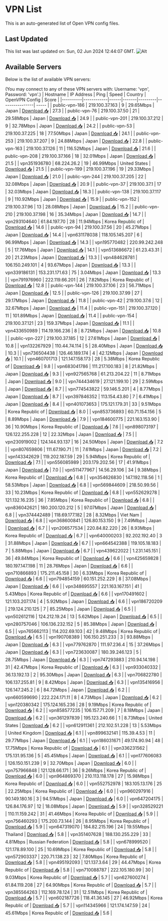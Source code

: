 # VPN List

This is an auto-generated list of Open VPN config files.

## Last Updated

This list was last updated on: Sun, 02 Jun 2024 12:44:07 GMT.
![Alt](https://repobeats.axiom.co/api/embed/186b98318ef1479477931607c1ad7d823f12451f.svg "Repobeats analytics image")

## Available Servers

Below is the list of available VPN servers:

(You may connect to any of these VPN servers with: Username: 'vpn', Password: 'vpn'.)
| Hostname | IP Address | Ping | Speed | Country | OpenVPN Config | Score |
|----------|------------|------|-------|---------|----------------| ----- |
| public-vpn-186 | 219.100.37.163 | 9 | 29.65Mbps | Japan | [Download 📥](./configs/server_0_JP.ovpn) | 27.3 |
| public-vpn-76 | 219.100.37.50 | 21 | 29.58Mbps | Japan | [Download 📥](./configs/server_1_JP.ovpn) | 24.9 |
| public-vpn-201 | 219.100.37.212 | 9 | 32.78Mbps | Japan | [Download 📥](./configs/server_2_JP.ovpn) | 24.2 |
| public-vpn-53 | 219.100.37.225 | 18 | 77.50Mbps | Japan | [Download 📥](./configs/server_3_JP.ovpn) | 24.1 |
| public-vpn-253 | 219.100.37.207 | 9 | 24.88Mbps | Japan | [Download 📥](./configs/server_4_JP.ovpn) | 22.8 |
| public-vpn-163 | 219.100.37.126 | 11 | 116.52Mbps | Japan | [Download 📥](./configs/server_5_JP.ovpn) | 21.6 |
| public-vpn-208 | 219.100.37.166 | 18 | 32.01Mbps | Japan | [Download 📥](./configs/server_6_JP.ovpn) | 21.5 |
| vpn351936780 | 68.224.26.2 | 19 | 46.99Mbps | United States | [Download 📥](./configs/server_7_US.ovpn) | 21.5 |
| public-vpn-199 | 219.100.37.196 | 19 | 29.33Mbps | Japan | [Download 📥](./configs/server_8_JP.ovpn) | 21.0 |
| public-vpn-244 | 219.100.37.205 | 22 | 32.08Mbps | Japan | [Download 📥](./configs/server_9_JP.ovpn) | 20.9 |
| public-vpn-37 | 219.100.37.1 | 17 | 32.03Mbps | Japan | [Download 📥](./configs/server_10_JP.ovpn) | 18.3 |
| public-vpn-138 | 219.100.37.117 | 9 | 110.92Mbps | Japan | [Download 📥](./configs/server_11_JP.ovpn) | 15.9 |
| public-vpn-152 | 219.100.37.96 | 13 | 28.08Mbps | Japan | [Download 📥](./configs/server_12_JP.ovpn) | 15.2 |
| public-vpn-210 | 219.100.37.198 | 16 | 35.34Mbps | Japan | [Download 📥](./configs/server_13_JP.ovpn) | 14.7 |
| vpn293104640 | 61.84.197.70 | 28 | 11.94Mbps | Korea Republic of | [Download 📥](./configs/server_14_KR.ovpn) | 14.6 |
| public-vpn-94 | 219.100.37.56 | 20 | 45.27Mbps | Japan | [Download 📥](./configs/server_15_JP.ovpn) | 14.4 |
| vpn631178038 | 118.105.145.207 | 6 | 96.99Mbps | Japan | [Download 📥](./configs/server_16_JP.ovpn) | 14.3 |
| vpn195770482 | 220.99.242.248 | 5 | 17.76Mbps | Japan | [Download 📥](./configs/server_17_JP.ovpn) | 14.1 |
| vpn513686672 | 61.23.43.31 | 20 | 21.23Mbps | Japan | [Download 📥](./configs/server_18_JP.ovpn) | 13.3 |
| vpn484628781 | 106.150.249.101 | 4 | 93.67Mbps | Japan | [Download 📥](./configs/server_19_JP.ovpn) | 13.3 |
| vpn339186131 | 153.231.171.63 | 75 | 3.04Mbps | Japan | [Download 📥](./configs/server_20_JP.ovpn) | 13.3 |
| vpn791976960 | 222.119.66.201 | 26 | 7.82Mbps | Korea Republic of | [Download 📥](./configs/server_21_KR.ovpn) | 12.8 |
| public-vpn-144 | 219.100.37.106 | 23 | 56.71Mbps | Japan | [Download 📥](./configs/server_22_JP.ovpn) | 12.5 |
| public-vpn-126 | 219.100.37.99 | 27 | 29.17Mbps | Japan | [Download 📥](./configs/server_23_JP.ovpn) | 11.8 |
| public-vpn-42 | 219.100.37.6 | 12 | 32.67Mbps | Japan | [Download 📥](./configs/server_24_JP.ovpn) | 11.4 |
| public-vpn-151 | 219.100.37.120 | 11 | 101.89Mbps | Japan | [Download 📥](./configs/server_25_JP.ovpn) | 11.4 |
| public-vpn-154 | 219.100.37.121 | 23 | 159.37Mbps | Japan | [Download 📥](./configs/server_26_JP.ovpn) | 11.1 |
| vpn433650989 | 114.19.166.236 | 8 | 8.72Mbps | Japan | [Download 📥](./configs/server_27_JP.ovpn) | 10.8 |
| public-vpn-227 | 219.100.37.185 | 12 | 27.61Mbps | Japan | [Download 📥](./configs/server_28_JP.ovpn) | 10.8 |
| vpn132267929 | 110.44.74.114 | 5 | 28.40Mbps | Japan | [Download 📥](./configs/server_29_JP.ovpn) | 10.3 |
| vpn736504438 | 126.46.189.174 | 4 | 42.12Mbps | Japan | [Download 📥](./configs/server_30_JP.ovpn) | 10.1 |
| vpn460701713 | 121.147.158.173 | 28 | 5.38Mbps | Korea Republic of | [Download 📥](./configs/server_31_KR.ovpn) | 9.8 |
| vpn683041786 | 111.217.100.183 | 8 | 21.82Mbps | Japan | [Download 📥](./configs/server_32_JP.ovpn) | 9.3 |
| vpn927565768 | 61.213.204.22 | 11 | 8.71Mbps | Japan | [Download 📥](./configs/server_33_JP.ovpn) | 9.0 |
| vpn744434619 | 27.121.199.10 | 29 | 2.59Mbps | Japan | [Download 📥](./configs/server_34_JP.ovpn) | 8.7 |
| vpn774543822 | 59.146.5.201 | 4 | 8.77Mbps | Japan | [Download 📥](./configs/server_35_JP.ovpn) | 8.7 |
| vpn397846352 | 113.154.43.80 | 7 | 6.41Mbps | Japan | [Download 📥](./configs/server_36_JP.ovpn) | 8.4 |
| vpn401073653 | 175.121.179.31 | 33 | 9.51Mbps | Korea Republic of | [Download 📥](./configs/server_37_KR.ovpn) | 8.0 |
| vpn853736893 | 60.71.154.156 | 5 | 8.89Mbps | Japan | [Download 📥](./configs/server_38_JP.ovpn) | 7.9 |
| vpn184600775 | 221.163.153.90 | 36 | 10.90Mbps | Korea Republic of | [Download 📥](./configs/server_39_KR.ovpn) | 7.6 |
| vpn898073197 | 126.122.255.228 | 12 | 22.32Mbps | Japan | [Download 📥](./configs/server_40_JP.ovpn) | 7.5 |
| vpn230919002 | 124.144.93.137 | 16 | 24.50Mbps | Japan | [Download 📥](./configs/server_41_JP.ovpn) | 7.2 |
| vpn807659806 | 111.67.190.71 | 11 | 7.61Mbps | Japan | [Download 📥](./configs/server_42_JP.ovpn) | 7.2 |
| vpn143342629 | 119.202.187.59 | 29 | 5.94Mbps | Korea Republic of | [Download 📥](./configs/server_43_KR.ovpn) | 7.1 |
| vpn556085989 | 203.179.202.56 | 17 | 41.91Mbps | Japan | [Download 📥](./configs/server_44_JP.ovpn) | 7.0 |
| vpn511477967 | 14.56.29.106 | 34 | 9.38Mbps | Korea Republic of | [Download 📥](./configs/server_45_KR.ovpn) | 6.8 |
| vpn354626830 | 147.192.118.56 | 1 | 58.53Mbps | Japan | [Download 📥](./configs/server_46_JP.ovpn) | 6.8 |
| vpn569844609 | 218.50.99.56 | 33 | 10.23Mbps | Korea Republic of | [Download 📥](./configs/server_47_KR.ovpn) | 6.8 |
| vpn552629278 | 121.132.16.235 | 36 | 7.85Mbps | Korea Republic of | [Download 📥](./configs/server_48_KR.ovpn) | 6.8 |
| vpn836042621 | 180.200.120.212 | 5 | 97.07Mbps | Japan | [Download 📥](./configs/server_49_JP.ovpn) | 6.8 |
| vpn374442489 | 118.69.177.182 | 28 | 8.32Mbps | Viet Nam | [Download 📥](./configs/server_50_VN.ovpn) | 6.8 |
| vpn368600841 | 126.80.153.150 | 9 | 7.49Mbps | Japan | [Download 📥](./configs/server_51_JP.ovpn) | 6.7 |
| vpn206577534 | 220.84.82.220 | 26 | 8.93Mbps | Korea Republic of | [Download 📥](./configs/server_52_KR.ovpn) | 6.7 |
| vpn640000203 | 92.202.192.40 | 3 | 31.88Mbps | Japan | [Download 📥](./configs/server_53_JP.ovpn) | 6.7 |
| vpn664542388 | 119.105.18.183 | 7 | 5.88Mbps | Japan | [Download 📥](./configs/server_54_JP.ovpn) | 6.7 |
| vpn439622022 | 1.231.145.151 | 36 | 49.84Mbps | Korea Republic of | [Download 📥](./configs/server_55_KR.ovpn) | 6.6 |
| vpn425659828 | 180.197.147.198 | 11 | 28.76Mbps | Japan | [Download 📥](./configs/server_56_JP.ovpn) | 6.6 |
| vpn710866893 | 175.211.45.158 | 30 | 6.33Mbps | Korea Republic of | [Download 📥](./configs/server_57_KR.ovpn) | 6.6 |
| vpn794854159 | 60.151.252.229 | 8 | 37.08Mbps | Japan | [Download 📥](./configs/server_58_JP.ovpn) | 6.6 |
| vpn348695557 | 221.163.167.151 | 41 | 5.43Mbps | Korea Republic of | [Download 📥](./configs/server_59_KR.ovpn) | 6.6 |
| vpn170491602 | 121.103.207.174 | 4 | 5.92Mbps | Japan | [Download 📥](./configs/server_60_JP.ovpn) | 6.6 |
| vpn186720209 | 219.124.210.125 | 7 | 85.25Mbps | Japan | [Download 📥](./configs/server_61_JP.ovpn) | 6.5 |
| vpn502612116 | 124.212.19.24 | 13 | 5.62Mbps | Japan | [Download 📥](./configs/server_62_JP.ovpn) | 6.5 |
| vpn280757046 | 106.136.232.152 | 5 | 85.38Mbps | Japan | [Download 📥](./configs/server_63_JP.ovpn) | 6.5 |
| vpn765662113 | 114.202.69.103 | 42 | 9.48Mbps | Korea Republic of | [Download 📥](./configs/server_64_KR.ovpn) | 6.5 |
| vpn190708389 | 106.150.251.233 | 3 | 93.88Mbps | Japan | [Download 📥](./configs/server_65_JP.ovpn) | 6.3 |
| vpn779762870 | 111.97.236.4 | 15 | 37.26Mbps | Japan | [Download 📥](./configs/server_66_JP.ovpn) | 6.3 |
| vpn723630087 | 180.39.246.123 | 5 | 28.75Mbps | Japan | [Download 📥](./configs/server_67_JP.ovpn) | 6.3 |
| vpn747293883 | 210.94.14.198 | 31 | 42.47Mbps | Korea Republic of | [Download 📥](./configs/server_68_KR.ovpn) | 6.3 |
| vpn933040332 | 36.13.192.13 | 2 | 95.30Mbps | Japan | [Download 📥](./configs/server_69_JP.ovpn) | 6.3 |
| vpn706822780 | 106.137.255.81 | 9 | 8.42Mbps | Japan | [Download 📥](./configs/server_70_JP.ovpn) | 6.3 |
| vpn135416956 | 126.147.245.2 | 6 | 84.72Mbps | Japan | [Download 📥](./configs/server_71_JP.ovpn) | 6.2 |
| vpn660599690 | 222.224.171.11 | 8 | 4.73Mbps | Japan | [Download 📥](./configs/server_72_JP.ovpn) | 6.2 |
| vpn120380342 | 175.124.165.236 | 28 | 9.19Mbps | Korea Republic of | [Download 📥](./configs/server_73_KR.ovpn) | 6.2 |
| vpn858577235 | 106.157.71.209 | 7 | 8.18Mbps | Japan | [Download 📥](./configs/server_74_JP.ovpn) | 6.2 |
| vpn361297839 | 195.123.240.66 | 1 | 8.73Mbps | United States | [Download 📥](./configs/server_75_US.ovpn) | 6.2 |
| vpn612911361 | 212.102.51.228 | 13 | 5.53Mbps | United Kingdom | [Download 📥](./configs/server_76_GB.ovpn) | 6.1 |
| vpn899632141 | 115.39.4.53 | 11 | 29.77Mbps | Japan | [Download 📥](./configs/server_77_JP.ovpn) | 6.1 |
| vpn186031671 | 49.174.90.94 | 48 | 17.75Mbps | Korea Republic of | [Download 📥](./configs/server_78_KR.ovpn) | 6.1 |
| vpn336231562 | 175.131.95.136 | 5 | 45.45Mbps | Japan | [Download 📥](./configs/server_79_JP.ovpn) | 6.1 |
| vpn177606083 | 126.150.151.239 | 9 | 32.70Mbps | Japan | [Download 📥](./configs/server_80_JP.ovpn) | 6.0 |
| vpn757966848 | 121.128.66.171 | 36 | 9.26Mbps | Korea Republic of | [Download 📥](./configs/server_81_KR.ovpn) | 6.0 |
| vpn964869370 | 210.113.118.178 | 27 | 15.98Mbps | Korea Republic of | [Download 📥](./configs/server_82_KR.ovpn) | 6.0 |
| vpn552752978 | 183.105.13.176 | 25 | 22.25Mbps | Korea Republic of | [Download 📥](./configs/server_83_KR.ovpn) | 6.0 |
| vpn960297916 | 90.149.180.16 | 3 | 94.51Mbps | Japan | [Download 📥](./configs/server_84_JP.ovpn) | 6.0 |
| vpn647204175 | 126.84.176.97 | 12 | 18.08Mbps | Japan | [Download 📥](./configs/server_85_JP.ovpn) | 5.9 |
| vpn328529221 | 110.11.159.242 | 31 | 41.46Mbps | Korea Republic of | [Download 📥](./configs/server_86_KR.ovpn) | 5.9 |
| vpn756460293 | 175.200.73.144 | 26 | 8.95Mbps | Korea Republic of | [Download 📥](./configs/server_87_KR.ovpn) | 5.9 |
| vpn647319070 | 184.82.215.196 | 24 | 19.55Mbps | Thailand | [Download 📥](./configs/server_88_TH.ovpn) | 5.8 |
| vpn351407628 | 188.130.255.229 | 33 | 4.81Mbps | Russian Federation | [Download 📥](./configs/server_89_RU.ovpn) | 5.8 |
| vpn678999520 | 121.178.89.100 | 25 | 10.69Mbps | Korea Republic of | [Download 📥](./configs/server_90_KR.ovpn) | 5.8 |
| vpn572903337 | 220.71.138.23 | 32 | 7.80Mbps | Korea Republic of | [Download 📥](./configs/server_91_KR.ovpn) | 5.8 |
| vpn495192093 | 121.137.3.64 | 29 | 44.47Mbps | Korea Republic of | [Download 📥](./configs/server_92_KR.ovpn) | 5.8 |
| vpn710088787 | 222.105.180.99 | 30 | 9.03Mbps | Korea Republic of | [Download 📥](./configs/server_93_KR.ovpn) | 5.7 |
| vpn627600274 | 61.84.119.208 | 27 | 64.90Mbps | Korea Republic of | [Download 📥](./configs/server_94_KR.ovpn) | 5.7 |
| vpn385564263 | 112.169.78.124 | 31 | 12.51Mbps | Korea Republic of | [Download 📥](./configs/server_95_KR.ovpn) | 5.7 |
| vpn602187726 | 118.41.36.145 | 27 | 46.92Mbps | Korea Republic of | [Download 📥](./configs/server_96_KR.ovpn) | 5.7 |
| vpn114345966 | 121.174.147.59 | 24 | 45.61Mbps | Korea Republic of | [Download 📥](./configs/server_97_KR.ovpn) | 5.6 |
